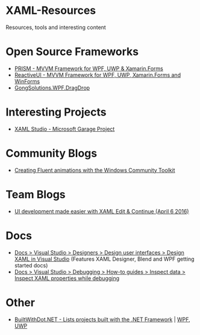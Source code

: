 # XAML-Resources
Resources, tools and interesting content

# Open Source Frameworks

* [PRISM - MVVM Framework for WPF, UWP & Xamarin.Forms](https://prismlibrary.github.io/index.html)
* [ReactiveUI - MVVM Framework for WPF, UWP, Xamarin.Forms and WinForms](https://reactiveui.net/)
* [GongSolutions.WPF.DragDrop](https://github.com/punker76/gong-wpf-dragdrop)

# Interesting Projects
* [XAML Studio - Microsoft Garage Project](https://www.microsoft.com/en-us/p/xaml-studio/9ntls214tkmq)

# Community Blogs
* [Creating Fluent animations with the Windows Community Toolkit](https://blog.prototypr.io/creating-fluent-animations-with-the-windows-community-toolkit-4a7430d7d937)

# Team Blogs
* [UI development made easier with XAML Edit & Continue (April 6 2016)](https://blogs.msdn.microsoft.com/visualstudio/2016/04/06/ui-development-made-easier-with-xaml-edit-continue/)

# Docs

* [Docs > Visual Studio > Designers > Design user interfaces > Design XAML in Visual Studio](https://docs.microsoft.com/en-us/visualstudio/designers/designing-xaml-in-visual-studio?view=vs-2017) (Features XAML Designer, Blend and WPF getting started docs)
* [Docs > Visual Studio > Debugging > How-to guides > Inspect data > Inspect XAML properties while debugging](https://docs.microsoft.com/en-us/visualstudio/debugger/inspect-xaml-properties-while-debugging?view=vs-2017)

# Other

* [BuiltWithDot.NET - Lists projects built with the .NET Framework](https://builtwithdot.net/) | [WPF](https://builtwithdot.net/0/Desktop_app/all/all/all/all/none/true/WPF), [UWP](https://builtwithdot.net/0/Desktop_app/all/all/all/all/none/true/UWP)
